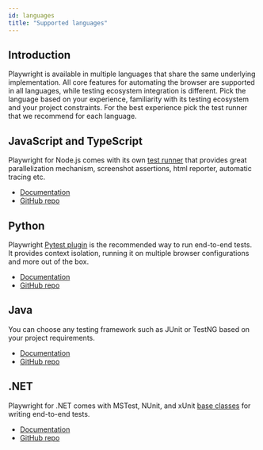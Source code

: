 ```yaml
---
id: languages
title: "Supported languages"
---
```


## Introduction

Playwright is available in multiple languages that share the same underlying implementation. All core features for automating the browser are supported in all languages, while testing ecosystem integration is different. Pick the language based on your experience, familiarity with its testing ecosystem and your project constraints. For the best experience pick the test runner that we recommend for each language.

## JavaScript and TypeScript

Playwright for Node.js comes with its own [test runner](https://playwright.dev/docs/running-tests) that provides great parallelization mechanism, screenshot assertions, html reporter, automatic tracing etc.

* [Documentation](https://playwright.dev/docs/intro)
* [GitHub repo](https://github.com/microsoft/playwright)

## Python

Playwright [Pytest plugin](https://playwright.dev/python/docs/test-runners) is the recommended way to run end-to-end tests. It provides context isolation, running it on multiple browser configurations and more out of the box.

* [Documentation](https://playwright.dev/python/docs/intro)
* [GitHub repo](https://github.com/microsoft/playwright-python)

## Java

You can choose any testing framework such as JUnit or TestNG based on your project requirements.

* [Documentation](https://playwright.dev/java/docs/intro)
* [GitHub repo](https://github.com/microsoft/playwright-java)

## .NET

Playwright for .NET comes with MSTest, NUnit, and xUnit [base classes](https://playwright.dev/dotnet/docs/test-runners) for writing end-to-end tests.

* [Documentation](https://playwright.dev/dotnet/docs/intro)
* [GitHub repo](https://github.com/microsoft/playwright-dotnet)
